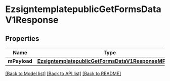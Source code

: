 # EzsigntemplatepublicGetFormsDataV1Response

## Properties
Name | Type | Description | Notes
------------ | ------------- | ------------- | -------------
**mPayload** | [**EzsigntemplatepublicGetFormsDataV1ResponseMPayload**](EzsigntemplatepublicGetFormsDataV1ResponseMPayload.md) |  | 

[[Back to Model list]](../README.md#documentation-for-models) [[Back to API list]](../README.md#documentation-for-api-endpoints) [[Back to README]](../README.md)


